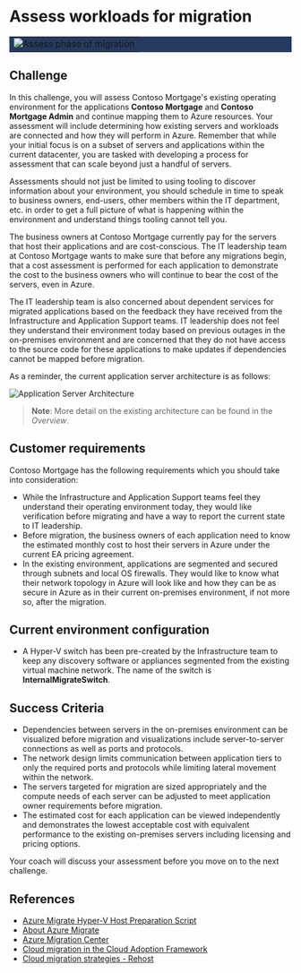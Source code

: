 # Assess workloads for migration

<table style="width: 100%; background-color: #243A5E; text-align: center">
<tr>
<td align="center"><img style="border: 0px" src="images/migrate_header_assess.png" alt="Assess phase of migration" /></td>
</tr>
</table>

## Challenge

In this challenge, you will assess Contoso Mortgage's existing operating environment for the applications **Contoso Mortgage** and **Contoso Mortgage Admin** and continue mapping them to Azure resources. Your assessment will include determining how existing servers and workloads are connected and how they will perform in Azure. Remember that while your initial focus is on a subset of servers and applications within the current datacenter, you are tasked with developing a process for assessment that can scale beyond just a handful of servers.

Assessments should not just be limited to using tooling to discover information about your environment, you should schedule in time to speak to business owners, end-users, other members within the IT department, etc. in order to get a full picture of what is happening within the environment and understand things tooling cannot tell you.

The business owners at Contoso Mortgage currently pay for the servers that host their applications and are cost-conscious. The IT leadership team at Contoso Mortgage wants to make sure that before any migrations begin, that a cost assessment is performed for each application to demonstrate the cost to the business owners who will continue to bear the cost of the servers, even in Azure.

The IT leadership team is also concerned about dependent services for migrated applications based on the feedback they have received from the Infrastructure and Application Support teams. IT leadership does not feel they understand their environment today based on previous outages in the on-premises environment and are concerned that they do not have access to the source code for these applications to make updates if dependencies cannot be mapped before migration.

As a reminder, the current application server architecture is as follows:

![Application Server Architecture](images/application_server_architecture.png)

> **Note**: More detail on the existing architecture can be found in the *Overview*.

## Customer requirements

Contoso Mortgage has the following requirements which you should take into consideration:

* While the Infrastructure and Application Support teams feel they understand their operating environment today, they would like verification before migrating and have a way to report the current state to IT leadership.
* Before migration, the business owners of each application need to know the estimated monthly cost to host their servers in Azure under the current EA pricing agreement.
* In the existing environment, applications are segmented and secured through subnets and local OS firewalls. They would like to know what their network topology in Azure will look like and how they can be as secure in Azure as in their current on-premises environment, if not more so, after the migration.

## Current environment configuration

* A Hyper-V switch has been pre-created by the Infrastructure team to keep any discovery software or appliances segmented from the existing virtual machine network. The name of the switch is **InternalMigrateSwitch**.

## Success Criteria

* Dependencies between servers in the on-premises environment can be visualized before migration and visualizations include server-to-server connections as well as ports and protocols.
* The network design limits communication between application tiers to only the required ports and protocols while limiting lateral movement within the network.
* The servers targeted for migration are sized appropriately and the compute needs of each server can be adjusted to meet application owner requirements before migration.
* The estimated cost for each application can be viewed independently and demonstrates the lowest acceptable cost with equivalent performance to the existing on-premises servers including licensing and pricing options.

Your coach will discuss your assessment before you move on to the next challenge.

## References

* <a href="https://aka.ms/migrate/script/hyperv" target="_blank">Azure Migrate Hyper-V Host Preparation Script</a>
* <a href="https://docs.microsoft.com/azure/migrate/migrate-services-overview" target="_blank">About Azure Migrate</a>
* <a href="https://azure.microsoft.com/migration/" target="_blank">Azure Migration Center</a>
* <a href="https://docs.microsoft.com/azure/architecture/cloud-adoption/migrate/" target="_blank">Cloud migration in the Cloud Adoption Framework</a>
* <a href="https://azure.microsoft.com/migration/get-started/#Rehost" target="_blank">Cloud migration strategies - Rehost</a>
